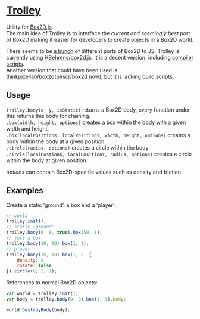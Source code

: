 [Trolley](http://eirikb.github.com/trolley)
===

Utility for [Box2D.js](https://github.com/HBehrens/box2d.js).  
The main idea of Trolley is to interface the _current and seemingly best_ port of Box2D making it easier for developers to create objects in a Box2D world.

There seems to be [a bunch](http://gamedev.stackexchange.com/questions/7765/are-there-any-alternative-js-ports-of-box2d) of different ports of Box2D to JS.
Trolley is currently using [HBehrens/box2d.js](https://github.com/HBehrens/box2d.js), it is a decent version, including [compiler scripts](https://github.com/HBehrens/box2d.js/blob/master/build.sh).  
Another version that could have been used is [thinkpixellab/box2d](https://github.com/thinkpixellab/pl/tree/master/src/box2d)(pl/scr/box2d now), but it is lacking build scripts.

Usage
---

```trolley.body(x, y, isStatic)``` returns a Box2D body, every function under this returns this body for chaining.  
```.box(width, height, options)``` creates a box within the body with a given width and height.  
```.box(localPositionX, localPositionY, width, height, options)``` creates a body within the body at a given position.  
```.circle(radius, options)``` creates a circle within the body.   
```.circle(localPostionX, localPositionY, radius, options)``` creates a circle within the body at given position.  

_options_ can contain Box2D-specific values such as density and friction.

Examples
---

Create a static 'ground', a box and a 'player':

```JavaScript
// world
trolley.init();
// static 'ground'
trolley.body(0, 0, true).box(50, 1);
// just a box
trolley.body(10, 10).box(1, 1);
// player
trolley.body(15, 10).box(1, 2, {
    density: 2,
    rotate: false
}).circle(0, 2, 1);
```

References to normal Box2D objects:

```JavaScript
var world = trolley.init();
var body = trolley.body(0, 0).box(1, 1).body;

world.DestroyBody(body);
```
